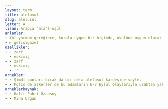 ```yaml
---
layout: term
title: alelusul
slug: alelusul
letter: A
lisan: Arapça ʿalā'l-uṣūl
anlamlar:
- Yol yordam gereğince, kurala uygun bir biçimde, usulüne uygun olarak
- ► gelişigüzel
ozellikler:
- - zarf
  - eskimiş
- - zarf
  - eskimiş
  - ''
ornekler:
- - Şimdi bunları bırak da bir defa alelusul kardeşine söyle.
- - Polis de askerler de bu adamların 6-7 Eylül olaylarıyla uzaktan yakından hiçbir ilgisi olmadığını o kadar iyi biliyordu ki değil mahkemeye verilmek, çoğu alelusul sorguya bile çekilmemişti.
orneklerkaynak:
- - Halit Fahri Ozansoy
- - Mina Urgan
---
```

